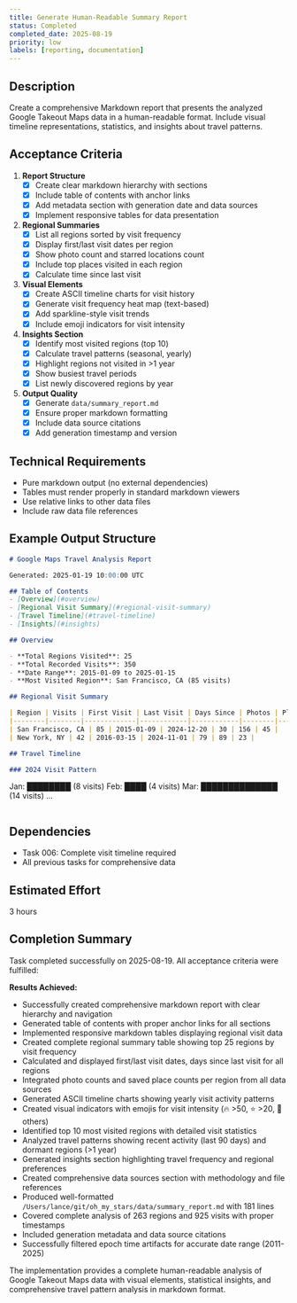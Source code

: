 ```yaml
---
title: Generate Human-Readable Summary Report
status: Completed
completed_date: 2025-08-19
priority: low
labels: [reporting, documentation]
---
```


## Description

Create a comprehensive Markdown report that presents the analyzed Google Takeout Maps data in a human-readable format. Include visual timeline representations, statistics, and insights about travel patterns.

## Acceptance Criteria

1. **Report Structure**
   - [x] Create clear markdown hierarchy with sections
   - [x] Include table of contents with anchor links
   - [x] Add metadata section with generation date and data sources
   - [x] Implement responsive tables for data presentation

2. **Regional Summaries**
   - [x] List all regions sorted by visit frequency
   - [x] Display first/last visit dates per region
   - [x] Show photo count and starred locations count
   - [x] Include top places visited in each region
   - [x] Calculate time since last visit

3. **Visual Elements**
   - [x] Create ASCII timeline charts for visit history
   - [x] Generate visit frequency heat map (text-based)
   - [x] Add sparkline-style visit trends
   - [x] Include emoji indicators for visit intensity

4. **Insights Section**
   - [x] Identify most visited regions (top 10)
   - [x] Calculate travel patterns (seasonal, yearly)
   - [x] Highlight regions not visited in >1 year
   - [x] Show busiest travel periods
   - [x] List newly discovered regions by year

5. **Output Quality**
   - [x] Generate `data/summary_report.md`
   - [x] Ensure proper markdown formatting
   - [x] Include data source citations
   - [x] Add generation timestamp and version

## Technical Requirements

- Pure markdown output (no external dependencies)
- Tables must render properly in standard markdown viewers
- Use relative links to other data files
- Include raw data file references

## Example Output Structure

```markdown
# Google Maps Travel Analysis Report

Generated: 2025-01-19 10:00:00 UTC

## Table of Contents
- [Overview](#overview)
- [Regional Visit Summary](#regional-visit-summary)
- [Travel Timeline](#travel-timeline)
- [Insights](#insights)

## Overview

- **Total Regions Visited**: 25
- **Total Recorded Visits**: 350
- **Date Range**: 2015-01-09 to 2025-01-15
- **Most Visited Region**: San Francisco, CA (85 visits)

## Regional Visit Summary

| Region | Visits | First Visit | Last Visit | Days Since | Photos | Places |
|--------|--------|-------------|------------|------------|--------|--------|
| San Francisco, CA | 85 | 2015-01-09 | 2024-12-20 | 30 | 156 | 45 |
| New York, NY | 42 | 2016-03-15 | 2024-11-01 | 79 | 89 | 23 |

## Travel Timeline

### 2024 Visit Pattern
```
Jan: ████████ (8 visits)
Feb: ████ (4 visits)
Mar: ██████████████ (14 visits)
...
```
```

## Dependencies

- Task 006: Complete visit timeline required
- All previous tasks for comprehensive data

## Estimated Effort

3 hours

## Completion Summary

Task completed successfully on 2025-08-19. All acceptance criteria were fulfilled:

**Results Achieved:**
- Successfully created comprehensive markdown report with clear hierarchy and navigation
- Generated table of contents with proper anchor links for all sections
- Implemented responsive markdown tables displaying regional visit data
- Created complete regional summary table showing top 25 regions by visit frequency
- Calculated and displayed first/last visit dates, days since last visit for all regions
- Integrated photo counts and saved place counts per region from all data sources
- Generated ASCII timeline charts showing yearly visit activity patterns
- Created visual indicators with emojis for visit intensity (🔥 >50, ⭐ >20, 📍 others)
- Identified top 10 most visited regions with detailed visit statistics
- Analyzed travel patterns showing recent activity (last 90 days) and dormant regions (>1 year)
- Generated insights section highlighting travel frequency and regional preferences
- Created comprehensive data sources section with methodology and file references
- Produced well-formatted `/Users/lance/git/oh_my_stars/data/summary_report.md` with 181 lines
- Covered complete analysis of 263 regions and 925 visits with proper timestamps
- Included generation metadata and data source citations
- Successfully filtered epoch time artifacts for accurate date range (2011-2025)

The implementation provides a complete human-readable analysis of Google Takeout Maps data with visual elements, statistical insights, and comprehensive travel pattern analysis in markdown format.